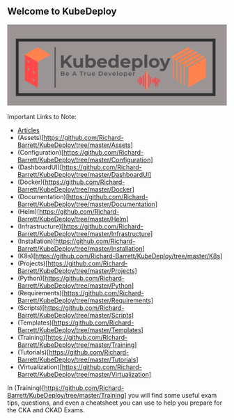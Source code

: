 ## Welcome to KubeDeploy
![Image](https://github.com/Richard-Barrett/KubeDeploy/blob/master/Assets/Images/Logo/Kubedeploy.PNG)

Important Links to Note:
- [Articles](https://github.com/Richard-Barrett/KubeDeploy/tree/master/Articles)
- (Assets)[https://github.com/Richard-Barrett/KubeDeploy/tree/master/Assets]
- (Configuration)[https://github.com/Richard-Barrett/KubeDeploy/tree/master/Configuration]
- (DashboardUI)[https://github.com/Richard-Barrett/KubeDeploy/tree/master/DashboardUI]
- (Docker)[https://github.com/Richard-Barrett/KubeDeploy/tree/master/Docker]
- (Documentation)[https://github.com/Richard-Barrett/KubeDeploy/tree/master/Documentation]
- (Helm)[https://github.com/Richard-Barrett/KubeDeploy/tree/master/Helm]
- (Infrastructure)[https://github.com/Richard-Barrett/KubeDeploy/tree/master/Infrastructure]
- (Installation)[https://github.com/Richard-Barrett/KubeDeploy/tree/master/Installation]
- (K8s)[https://github.com/Richard-Barrett/KubeDeploy/tree/master/K8s]
- (Projects)[https://github.com/Richard-Barrett/KubeDeploy/tree/master/Projects]
- (Python)[https://github.com/Richard-Barrett/KubeDeploy/tree/master/Python]
- (Requirements)[https://github.com/Richard-Barrett/KubeDeploy/tree/master/Requirements]
- (Scripts)[https://github.com/Richard-Barrett/KubeDeploy/tree/master/Scripts]
- (Templates)[https://github.com/Richard-Barrett/KubeDeploy/tree/master/Templates]
- (Training)[https://github.com/Richard-Barrett/KubeDeploy/tree/master/Training]
- (Tutorials)[https://github.com/Richard-Barrett/KubeDeploy/tree/master/Tutorials]
- (Virtualization)[https://github.com/Richard-Barrett/KubeDeploy/tree/master/Virtualization]

In (Training)[https://github.com/Richard-Barrett/KubeDeploy/tree/master/Training] you will find some useful exam tips, questions, and even a cheatsheet you can use to help you prepare for the CKA and CKAD Exams. 


